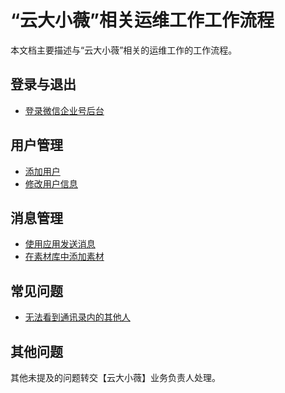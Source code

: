 # “云大小薇”相关运维工作工作流程
本文档主要描述与“云大小薇”相关的运维工作的工作流程。

## 登录与退出
- [登录微信企业号后台](login.md)

## 用户管理

- [添加用户](add-user.md)
- [修改用户信息](modify-user-info.md)

## 消息管理

- [使用应用发送消息](xiaowei/send-message.md)
- [在素材库中添加素材](xiaowei/add-message.md)


## 常见问题

- [无法看到通讯录内的其他人](wufa-kandao-tongxunlu-qitaren.md)


## 其他问题

其他未提及的问题转交【云大小薇】业务负责人处理。
